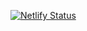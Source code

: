 [![Netlify Status](https://api.netlify.com/api/v1/badges/06c190c2-15d4-4b97-b876-8d31d71edbb1/deploy-status)](https://app.netlify.com/sites/naruto-vf/deploys)
